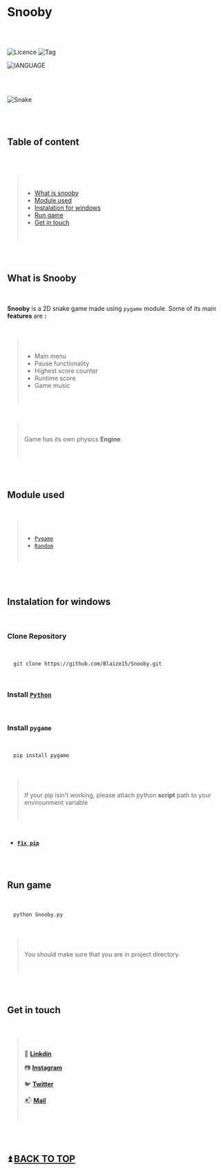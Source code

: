 # **Snooby**

<br>
<br>

![Licence](https://img.shields.io/badge/Licence-MIT-blue)  ![Tag](https://img.shields.io/badge/Tag-V10.1-yellow)

![lANGUAGE](https://img.shields.io/badge/Language-Python3-brightgreen)


<br>
<br>


![Snake](https://cdn.pixabay.com/photo/2014/04/03/11/55/snake-312561_960_720.png)


<br>

<br>


## **Table of content**

<br>
<br>

> <br>
>
> * [What is snooby](#what-is-snooby)
> * [Module used](#module-used)
> * [Instalation for windows](#Instalation-for-windows)
> * [Run game](#Run-game)
> * [Get in touch](#Get-in-touch)
>
> <br>

<br>
<br>

## **What is Snooby**

<br>

**Snooby** is a 2D snake game made using ```pygame``` module. Some of its main **features** are **:**

<br>

><br>
>
>- Main menu
>- Pause functionality
>- Highest score counter
>- Runtime score
>- Game music
>
><br>

<br>

><br>
>
>Game has its own physics **Engine**.
>
><br>

<br>
<br>

## **Module used**

<br>

><br>
>
>* [``Pygame``](https://www.pygame.org/docs/ "Documentation")
>* [``Random``](https://docs.python.org/3/library/random.html "Documentation")
>
><br>

<br>
<br>

## **Instalation for windows**

<br>

### Clone Repository

<br>

```
  git clone https://github.com/Blaize15/Snooby.git
```

<br>

### Install [``Python``](https://www.python.org/downloads/ "Python3")

<br>

### Install ``pygame``

<br>


```
  pip install pygame
```

<br>

><br>
>
>If your pip isin't working, please attach python **script** path to your envirounment variable
>
><br>

<br>

* [**``Fix pip``**](https://www.youtube.com/watch?v=mFqdeX1C-8M)

<br>
<br>


## **Run game**

<br>

```
  python Snooby.py
```

<br>

><br>
>
>You should make sure that you are in project directory.
>
><br>

<br>
<br>

## **Get in touch**
	
<br>

><br>
>
> 🔷 [**Linkdin**](https://www.linkedin.com/in/md-moinuddin-ab13a1203 "linkdin")
> 
> 📷 [**Instagram**](https://www.instagram.com/noobyco/ "instagram")
> 
> 🐦 [**Twitter**](https://twitter.com/Noobyco?s=08) 
>
> 📬 [**Mail**](https://mail.google.com/mail/u/0/#inbox?compose=CllgCJNstdJtskmXWdDTsfxRXXnZXHRmZwXbWkQNShjVCTkhKWJMVZNjtLdVVtJpGWLkXfmmXGB)
>
><br>

<br>
<br>


## ⏫ [**BACK TO TOP**](#Snooby)